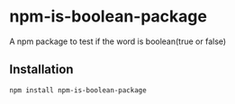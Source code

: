 # npm-is-boolean-package
A npm package to test if the word is boolean(true or false)

## Installation
```bash
npm install npm-is-boolean-package
```
